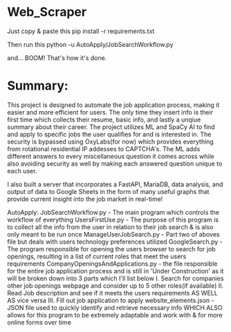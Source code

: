 # Web_Scraper


Just copy & paste this
pip install -r requirements.txt

Then run this
python -u AutoApply/JobSearchWorkflow.py

and... BOOM! That's how it's done.


# Summary:
This project is designed to automate the job application process, making it easier and more efficient for users. The only time they insert info is their first time which collects their resume, basic info, and lastly a unqiue summary about their career. The project utilizes ML and SpaCy AI to find and apply to specific jobs the user qualifies for and is interested in. The security is bypassed using OxyLabs(for now) which provides everything from rotational residential IP addesses to CAPTCHA's. The ML adds different answers to every miscellaneous question it comes across while also avoiding security as well by making each answered question unique to each user.

I also built a server that incorporates a FastAPI, MariaDB, data analysis, and output of data to Google Sheets in the form of many useful graphs that provide current insight into the job market in real-time!


AutoApply:
 JobSearchWorkflow.py   - The main program which controls the workflow of everything
 UsersFirstUse.py       - The purpose of this program is to collect all the info from the user in relation to their job search & is also only meant to be run once
 ManageUserJobSearch.py - Part two of aboves file but deals with users technology preferences utilized
 GoogleSearch.py        - The program responsible for opening the users browser to search for job openings, resulting in a list of current roles that meet the users requirements
 CompanyOpeningsAndApplications.py - the file responsible for the entire job application process and is still in 'Under Construction' as it will be broken down into 3 parts which I'll list below
    I. Search for companies other job openings webpage and consider up to 5 other roles(if available)
    II. Read Job description and see if it meets the users requirements AS WELL AS vice versa
    III. Fill out job application to apply
 website_elements.json  - JSON file used to quickly identify and retrieve necessary info WHICH ALSO allows for this program to be extremely adaptable and work with & for more online forms over time

